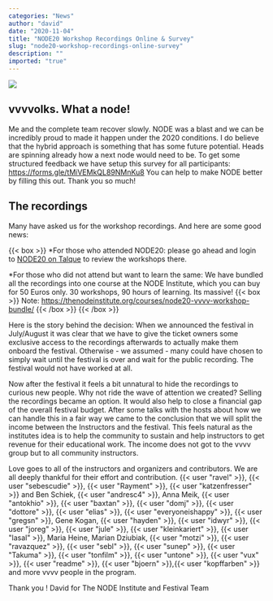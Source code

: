 ```yaml
---
categories: "News"
author: "david"
date: "2020-11-04"
title: "NODE20 Workshop Recordings Online & Survey"
slug: "node20-workshop-recordings-online-survey"
description: ""
imported: "true"
---
```



![](Key_web2.png) 


##  vvvvolks. What a node! 
Me and the complete team recover slowly. NODE was a blast and we can be incredibly proud to made it happen under the 2020 conditions. I do believe that the hybrid approach is something that has some future potential. Heads are spinning already how a next node would need to be.
To get some structured feedback we have setup this survey for all participants: 
https://forms.gle/tMiVEMkQL89NMnKu8
You can help to make NODE better by filling this out. Thank you so much!

##  The recordings
Many have asked us for the workshop recordings. And here are some good news:

{{< box >}}
*For those who attended NODE20: please go ahead and login to [NODE20 on Talque](https://www.talque.com/app#/app/org/org-event/jTiDQhBciSV8rDuqoYvi/vh1T77z52634S1Xq43g5/info) to review the workshops there. 

*For those who did not attend but want to learn the same: We have bundled all the recordings into one course at the NODE Institute, which you can buy for 50 Euros only. 30 workshops, 90 hours of learning. Its massive! 
{{< box >}}
Note:
https://thenodeinstitute.org/courses/node20-vvvv-workshop-bundle/
{{< /box >}}{{< /box >}}

Here is the story behind the decision: When we announced the festival in July/August it was clear that we have to give the ticket owners some exclusive access to the recordings afterwards to actually make them onboard the festival. Otherwise -  we assumed -  many could have chosen to simply wait until the festival is over and wait for the public recording. The festival would not have worked at all.

Now after the festival it feels a bit unnatural to hide the recordings to curious new people. Why not ride the wave of attention we created? Selling the recordings became an option. It would also help to close a financial gap of the overall festival budget. After some talks with the hosts about how we can handle this in a fair way we came to the conclusion that we will split the income between the Instructors and the festival. This feels natural as the institutes idea is to help the community to sustain and help instructors to get revenue for their educational work. The income does not got to the vvvv group but to all community instructors.

Love goes to all of the instructors and organizers and contributors. We are all deeply thankful for their effort and contribution. {{< user "ravel" >}}, {{< user "sebescudie" >}}, {{< user "Rayment" >}}, {{< user "katzenfresser" >}} and Ben Schiek, {{< user "andresc4" >}}, Anna Meik, {{< user "antokhio" >}}, {{< user "baxtan" >}}, {{< user "domj" >}}, {{< user "dottore" >}}, {{< user "elias" >}}, {{< user "everyoneishappy" >}}, {{< user "gregsn" >}}, Gene Kogan, {{< user "hayden" >}}, {{< user "idwyr" >}}, {{< user "joreg" >}}, {{< user "jule" >}}, {{< user "kleinkariert" >}}, {{< user "lasal" >}}, Maria Heine, Marian Dziubiak, {{< user "motzi" >}}, {{< user "ravazquez" >}}, {{< user "sebl" >}}, {{< user "sunep" >}}, {{< user "Takuma" >}}, {{< user "tonfilm" >}}, {{< user "untone" >}}, {{< user "vux" >}}, {{< user "readme" >}}, {{< user "bjoern" >}},{{< user "kopffarben" >}} and more vvvv people in the program.


Thank you !
David for The NODE Institute and Festival Team
